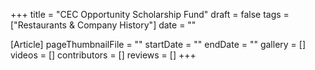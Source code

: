 +++
title = "CEC Opportunity Scholarship Fund"
draft = false
tags = ["Restaurants & Company History"]
date = ""

[Article]
pageThumbnailFile = ""
startDate = ""
endDate = ""
gallery = []
videos = []
contributors = []
reviews = []
+++